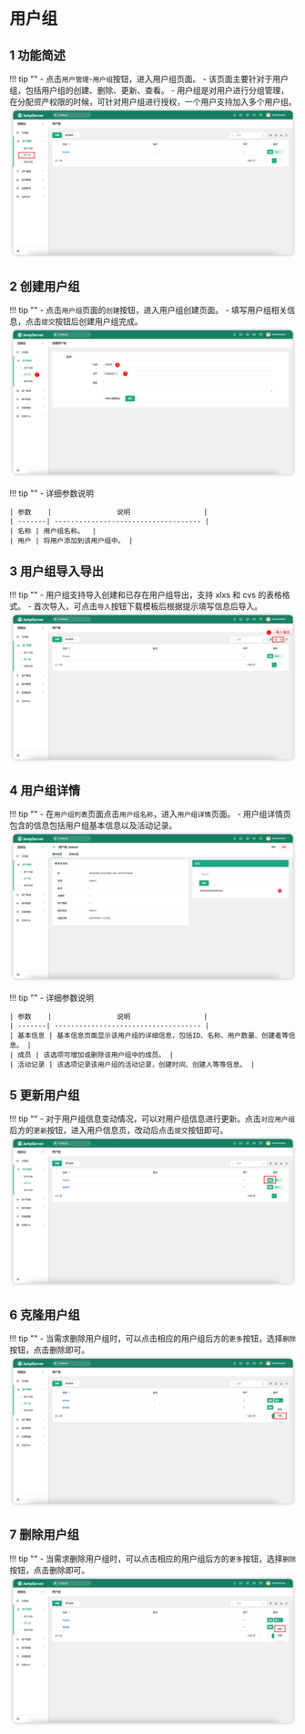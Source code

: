 # 用户组
## 1 功能简述
!!! tip ""
    - 点击`用户管理`-`用户组`按钮，进入用户组页面。
    - 该页面主要针对于用户组，包括用户组的创建、删除、更新、查看。
    - 用户组是对用户进行分组管理，在分配资产权限的时候，可针对用户组进行授权，一个用户支持加入多个用户组。
![user_group01](../../../img/user_group01.png)

## 2 创建用户组
!!! tip ""
    - 点击`用户组`页面的`创建`按钮，进入用户组创建页面。
    - 填写用户组相关信息，点击`提交`按钮后创建用户组完成。
![user_group02](../../../img/user_group02.png)

!!! tip ""
    - 详细参数说明

    | 参数    |                说明                  |
    | -------| ------------------------------------ |
    | 名称 | 用户组名称。  |
    | 用户 | 将用户添加到该用户组中。 |

## 3 用户组导入导出
!!! tip ""
    - 用户组支持导入创建和已存在用户组导出，支持 xlxs 和 cvs 的表格格式。
    - 首次导入，可点击`导入`按钮下载模板后根据提示填写信息后导入。
![user_group03](../../../img/user_group03.png)

## 4 用户组详情
!!! tip ""
    - 在`用户组列表`页面点击`用户组名称`，进入`用户组详情`页面。
    - 用户组详情页包含的信息包括用户组基本信息以及活动记录。
![user_group04](../../../img/user_group04.png)

!!! tip ""
    - 详细参数说明

    | 参数    |                说明                  |
    | -------| ------------------------------------ |
    | 基本信息 | 基本信息页面显示该用户组的详细信息，包括ID、名称、用户数量、创建者等信息。 |
    | 成员 | 该选项可增加或删除该用户组中的成员。 |
    | 活动记录 | 该选项记录该用户组的活动记录，创建时间、创建人等等信息。 |

## 5 更新用户组
!!! tip ""
    - 对于用户组信息变动情况，可以对用户组信息进行更新。点击`对应用户组`后方的`更新`按钮，进入用户信息页，改动后点击`提交`按钮即可。
![user_group05](../../../img/user_group05.png)

## 6 克隆用户组
!!! tip ""
    - 当需求删除用户组时，可以点击相应的用户组后方的`更多`按钮，选择`删除`按钮，点击删除即可。
![user_group06](../../../img/user_group06.png)

## 7 删除用户组
!!! tip ""
    - 当需求删除用户组时，可以点击相应的用户组后方的`更多`按钮，选择`删除`按钮，点击删除即可。
![user_group07](../../../img/user_group07.png) 